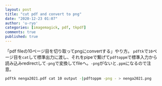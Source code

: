 ```yaml
---
layout: post
title: "cut pdf and convert to png"
date: "2020-12-23 01:07"
author: 'u-ryo'
categories: [imagemagick, pdf, tkpdf]
comments: true
published: true
---
```

「pdf fileの10ページ目を切り取ってpngにconvertする」やり方。
`pdftk`で`10`ページ目を`cat`して標準出力に渡し、それをpipeで繋げて`pdftoppm`で標準入力から読み込みredirectして`-png`で変換してfileへ。`-png`がないと`.ppm`になるので注意。
```sh
pdftk nenga2021.pdf cat 10 output -|pdftoppm -png - > nenga2021.png
```

